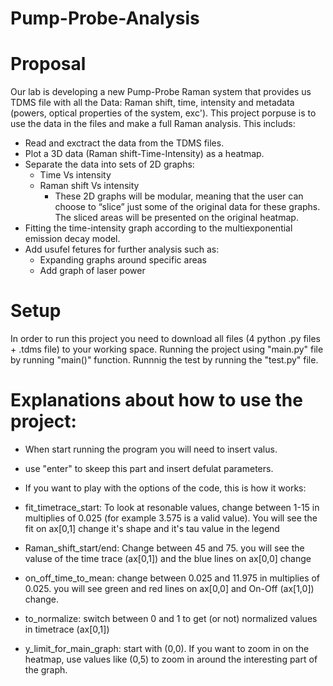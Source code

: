 # Pump-Probe-Analysis
# Proposal 
Our lab is developing a new Pump-Probe Raman system that provides us TDMS file with all the Data: Raman shift, time, intensity and metadata (powers, optical properties of the system, exc').
This project porpuse is to use the data in the files and make a full Raman analysis.
This includs:
- Read and exctract the data from the TDMS files.
- Plot a 3D data (Raman shift-Time-Intensity) as a heatmap.
- Separate the data into sets of 2D graphs:
  - Time Vs intensity
  - Raman shift Vs intensity
    * These 2D graphs will be modular, meaning that the user can choose to “slice” just some of the original data for these graphs. The sliced areas will be presented on the original heatmap.
- Fitting the time-intensity graph according to the multiexponential emission decay model.
- Add usufel fetures for further analysis such as:
  - Expanding graphs around specific areas
  - Add graph of laser power

# Setup
In order to run this project you need to download all files (4 python .py files + .tdms file) to your working space.
Running the project using "main.py" file by running "main()" function.
Runnnig the test by running the "test.py" file.

# Explanations about how to use the project:
- When start running the program you will need to insert valus.
- use "enter" to skeep this part and insert defulat parameters.
- If you want to play with the options of the code, this is how it works:

- fit_timetrace_start: To look at resonable values, change between 1-15 in multiplies of 0.025 (for example 3.575 is a valid value). You will see the fit on ax[0,1] change it's shape and it's tau value in the legend
- Raman_shift_start/end: Change between 45 and 75. you will see the valuse of the time trace (ax[0,1]) and the blue lines on ax[0,0] change
- on_off_time_to_mean: change between 0.025 and 11.975 in multiplies of 0.025. you will see green and red lines on ax[0,0] and On-Off (ax[1,0]) change.
- to_normalize: switch between 0 and 1 to get (or not) normalized values in timetrace (ax[0,1])
- y_limit_for_main_graph: start with (0,0). If you want to zoom in on the heatmap, use values like (0,5) to zoom in around the interesting part of the graph.



